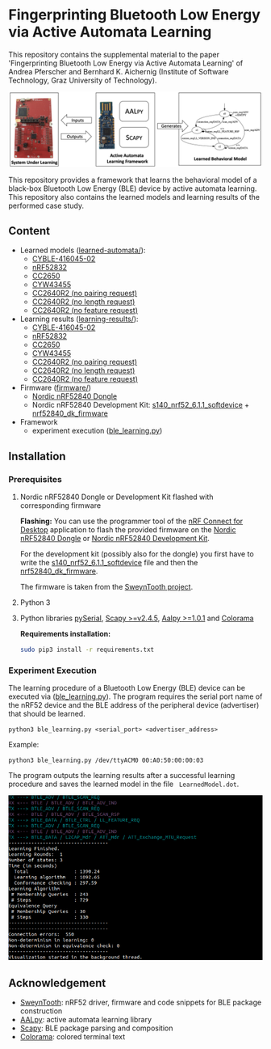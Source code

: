 # Fingerprinting Bluetooth Low Energy via Active Automata Learning


This repository contains the supplemental material to the paper 'Fingerprinting Bluetooth Low Energy via Active Automata Learning' of Andrea Pferscher and Bernhard K. Aichernig (Institute of Software Technology, Graz University of Technology).

![Learning output](images/ble-learning-method.png)

This repository provides a framework that learns the behavioral model of a black-box Bluetooth Low Energy (BLE) device by active automata learning. This repository also contains the learned models and learning results of the performed case study.

##  Content
 - Learned models ([learned-automata/](https://github.com/apferscher/ble-learning/tree/main/learned-automata)):
    - [CYBLE-416045-02](https://github.com/apferscher/ble-learning/blob/main/learned-automata/CYBLE-416045-02.dot)
    - [nRF52832](https://github.com/apferscher/ble-learning/blob/main/learned-automata/nRF52832.dot) 
    - [CC2650](https://github.com/apferscher/ble-learning/blob/main/learned-automata/CC2650.dot)
    - [CYW43455](https://github.com/apferscher/ble-learning/blob/main/learned-automata/CYW43455.dot)
    - [CC2640R2 (no pairing request)](https://github.com/apferscher/ble-learning/blob/main/learned-automata/CC2640R2-no-pairing-req.dot)
    - [CC2640R2 (no length request)](https://github.com/apferscher/ble-learning/blob/main/learned-automata/CC2640R2-no-length-req.dot)
    - [CC2640R2 (no feature request)](https://github.com/apferscher/ble-learning/blob/main/learned-automata/CC2640R2-no-feature-req.dot)
- Learning results ([learning-results/](https://github.com/apferscher/ble-learning/tree/main/learning-results)):
    - [CYBLE-416045-02](https://github.com/apferscher/ble-learning/blob/main/learning-results/CYBLE-416045-02.txt)
    - [nRF52832](https://github.com/apferscher/ble-learning/blob/main/learning-results/nRF52832.txt)
    - [CC2650](https://github.com/apferscher/ble-learning/blob/main/learning-results/CC2650.txt)
    - [CYW43455](https://github.com/apferscher/ble-learning/blob/main/learning-results/CYW43455.txt)
    - [CC2640R2 (no pairing request)](https://github.com/apferscher/ble-learning/blob/main/learning-results/CC2640R2-no-pairing-req.txt)
    - [CC2640R2 (no length request)](https://github.com/apferscher/ble-learning/blob/main/learning-results/CC2640R2-no-length-req.txt)
    - [CC2640R2 (no feature request)](https://github.com/apferscher/ble-learning/blob/main/learning-results/CC2640R2-no-feature-req.txt)
- Firmware ([firmware/](https://github.com/apferscher/ble-learning/tree/main/firmware))
    - [Nordic nRF52840 Dongle](https://github.com/apferscher/ble-learning/blob/main/firmware/nRF52840_dongle_firmware.hex)
    - Nordic nRF52840 Development Kit: [s140_nrf52_6.1.1_softdevice](https://github.com/apferscher/ble-learning/blob/main/firmware/s140_nrf52_6.1.1_softdevice.hex.hex) + [nrf52840_dk_firmware](https://github.com/apferscher/ble-learning/blob/main/firmware/nrf52840_dk_firmware.hex)
- Framework
    - experiment execution ([ble_learning.py](https://github.com/apferscher/ble-learning/blob/main/ble_learning.py))

## Installation

### Prerequisites

1. Nordic nRF52840 Dongle or Development Kit flashed with corresponding firmware

    **Flashing:** You can use the programmer tool of the [nRF Connect for Desktop](https://www.nordicsemi.com/Software-and-tools/Development-Tools/nRF-Connect-for-desktop) application to flash the provided firmware on the [Nordic nRF52840 Dongle](https://github.com/apferscher/ble-learning/blob/main/firmware/nRF52840_dongle_firmware.hex) or [Nordic nRF52840 Development Kit](https://github.com/apferscher/ble-learning/blob/main/firmware/nrf52840_dk_firmware.hex).

    For the development kit (possibly also for the dongle) you first have to write the [s140_nrf52_6.1.1_softdevice](https://github.com/apferscher/ble-learning/blob/main/firmware/s140_nrf52_6.1.1_softdevice.hex) file and then the [nrf52840_dk_firmware](https://github.com/apferscher/ble-learning/blob/main/firmware/nrf52840_dk_firmware.hex). 

    The firmware is taken from the [SweynTooth project](https://github.com/Matheus-Garbelini/sweyntooth_bluetooth_low_energy_attacks).

2. Python 3

3. Python libraries [pySerial](https://github.com/pyserial/pyserial), [Scapy >=v2.4.5](https://github.com/secdev/scapy), [Aalpy >=1.0.1](https://github.com/DES-Lab/AALpy) and [Colorama](https://pypi.org/project/colorama/)

    **Requirements installation:** 

    ```bash
    sudo pip3 install -r requirements.txt
    ```

### Experiment Execution

The learning procedure of a Bluetooth Low Energy (BLE) device can be executed via ([ble_learning.py](https://github.com/apferscher/ble-learning/blob/main/ble_learning.py)). The program requires the serial port name of the nRF52 device and the BLE address of the peripheral device (advertiser) that should be learned.

    python3 ble_learning.py <serial_port> <advertiser_address>

Example:

    python3 ble_learning.py /dev/ttyACM0 00:A0:50:00:00:03

The program outputs the learning results after a successful learning procedure and saves the learned model in the file ` LearnedModel.dot`. 

![Learning output](images/learning-output.png)


## Acknowledgement
- [SweynTooth](https://github.com/Matheus-Garbelini/sweyntooth_bluetooth_low_energy_attacks): nRF52 driver, firmware and code snippets for BLE package construction
- [AALpy](https://github.com/DES-Lab/AALpy): active automata learning library
- [Scapy](https://github.com/secdev/scapy): BLE package parsing and composition
- [Colorama](https://github.com/secdev/scapy): colored terminal text


